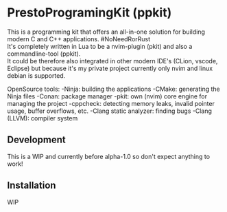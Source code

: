 # PrestoProgramingKit (ppkit)
This is a programming kit that offers an all-in-one solution for building modern C and C++ applications. #NoNeedRorRust <br/>
It's completely written in Lua to be a nvim-plugin (pkit) and also a commandline-tool (ppkit).<br/>
It could be therefore also integrated in other modern IDE's (CLion, vscode, Eclipse) but because it's my private project currently only nvim and linux debian is supported.

OpenSource tools: 
-Ninja: building the applications
-CMake: generating the Ninja files
-Conan: package manager
-pkit: own (nvim) core engine for managing the project
-cppcheck: detecting memory leaks, invalid pointer usage, buffer overflows, etc.
-Clang static analyzer: finding bugs
-Clang (LLVM): compiler system

## Development
This is a WIP and currently before alpha-1.0 so don't expect anything to work!

## Installation
WIP
